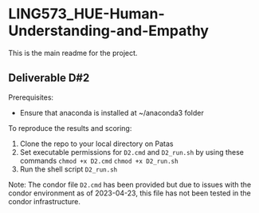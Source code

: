# LING573_HUE-Human-Understanding-and-Empathy

This is the main readme for the project.

## Deliverable D#2

Prerequisites:
- Ensure that anaconda is installed at ~/anaconda3 folder

To reproduce the results and scoring:
1. Clone the repo to your local directory on Patas
1. Set executable permissions for `D2.cmd` and `D2_run.sh` by using these commands
    `chmod +x D2.cmd`
    `chmod +x D2_run.sh`
1. Run the shell script `D2_run.sh`

Note: The condor file `D2.cmd` has been provided but due to issues with the condor environment as of 2023-04-23, this file has not been tested in the condor infrastructure.
